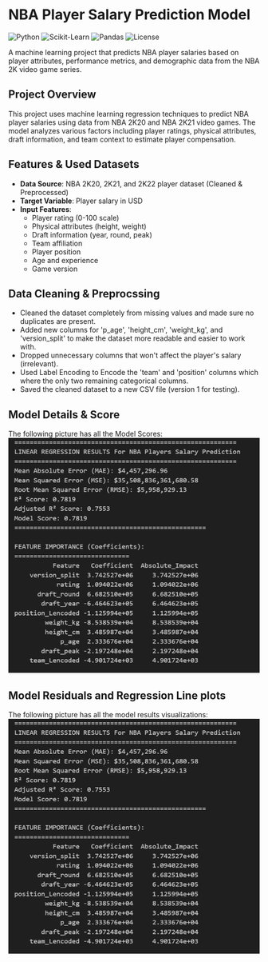 # NBA Player Salary Prediction Model

![Python](https://img.shields.io/badge/Python-3.7%2B-blue)
![Scikit-Learn](https://img.shields.io/badge/Scikit--Learn-1.0%2B-orange)
![Pandas](https://img.shields.io/badge/Pandas-1.3%2B-brightgreen)
![License](https://img.shields.io/badge/License-MIT-green)

A machine learning project that predicts NBA player salaries based on player attributes, performance metrics, and demographic data from the NBA 2K video game series.

## Project Overview

This project uses machine learning regression techniques to predict NBA player salaries using data from NBA 2K20 and NBA 2K21 video games. The model analyzes various factors including player ratings, physical attributes, draft information, and team context to estimate player compensation.

## Features & Used Datasets

- **Data Source**: NBA 2K20, 2K21, and 2K22 player dataset (Cleaned & Preprocessed)
- **Target Variable**: Player salary in USD
- **Input Features**:
  - Player rating (0-100 scale)
  - Physical attributes (height, weight)
  - Draft information (year, round, peak)
  - Team affiliation
  - Player position
  - Age and experience
  - Game version
 
## Data Cleaning & Preprocssing

- Cleaned the dataset completely from missing values and made sure no duplicates are present.
- Added new columns for 'p_age', 'height_cm', 'weight_kg', and 'version_split' to make the dataset more readable and easier to work with.
- Dropped unnecessary columns that won't affect the player's salary (irrelevant).
- Used Label Encoding to Encode the 'team' and 'position' columns which where the only two remaining categorical columns.
- Saved the cleaned dataset to a new CSV file (version 1 for testing).

## Model Details & Score
The following picture has all the Model Scores:
![Model Results](https://github.com/RattleBrattle/NBA-Game-Machine-learning-Regression-Model/blob/main/Images/Model%20Error%20and%20Score%20Evaluation.png?raw=true)

## Model Residuals and Regression Line plots
The following picture has all the model results visualizations:
![Model Visualizations](https://github.com/RattleBrattle/NBA-Game-Machine-learning-Regression-Model/blob/main/Images/Model%20Error%20and%20Score%20Evaluation.png?raw=true)
